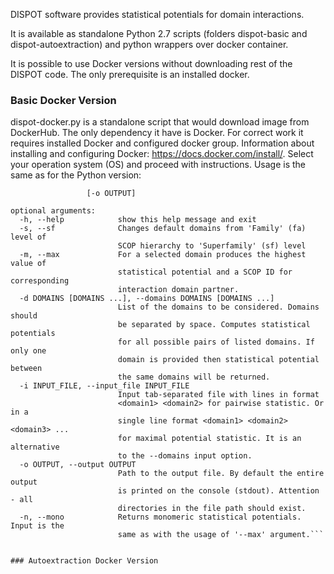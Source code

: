 DISPOT software provides statistical potentials for domain interactions. 

It is available as standalone Python 2.7 scripts (folders dispot-basic and dispot-autoextraction) and python wrappers over docker container. 

It is possible to use Docker versions without downloading rest of the DISPOT code. The only prerequisite is an installed docker.

### Basic Docker Version

dispot-docker.py is a standalone script that would download image from DockerHub. The only dependency it have is Docker. For correct work it requires installed Docker and configured docker group. Information about installing and configuring Docker: https://docs.docker.com/install/. Select your operation system (OS) and proceed with instructions. Usage is the same as for the Python version:

```usage: dispot.py [-h] [-s] [-m] [-d DOMAINS [DOMAINS ...]] [-i INPUT_FILE]
                 [-o OUTPUT]

optional arguments:
  -h, --help            show this help message and exit
  -s, --sf              Changes default domains from 'Family' (fa) level of
                        SCOP hierarchy to 'Superfamily' (sf) level
  -m, --max             For a selected domain produces the highest value of
                        statistical potential and a SCOP ID for corresponding
                        interaction domain partner.
  -d DOMAINS [DOMAINS ...], --domains DOMAINS [DOMAINS ...]
                        List of the domains to be considered. Domains should
                        be separated by space. Computes statistical potentials
                        for all possible pairs of listed domains. If only one
                        domain is provided then statistical potential between
                        the same domains will be returned.
  -i INPUT_FILE, --input_file INPUT_FILE
                        Input tab-separated file with lines in format
                        <domain1> <domain2> for pairwise statistic. Or in a
                        single line format <domain1> <domain2> <domain3> ...
                        for maximal potential statistic. It is an alternative
                        to the --domains input option.
  -o OUTPUT, --output OUTPUT
                        Path to the output file. By default the entire output
                        is printed on the console (stdout). Attention - all
                        directories in the file path should exist.
  -n, --mono            Returns monomeric statistical potentials. Input is the
                        same as with the usage of '--max' argument.```


### Autoextraction Docker Version

